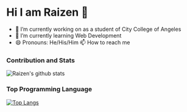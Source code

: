 
# Hi I am Raizen 👋

- 🔭 I’m currently working on as a student of City College of Angeles
- 🌱 I’m currently learning Web Development 
- 😄 Pronouns: He/His/Him
 📫 How to reach me



### Contribution and Stats
![Raizen's github stats](https://github-readme-stats.vercel.app/api?username=zenraiching&show_icons=true&theme=default)

### Top Programming Language 

[![Top Langs](https://github-readme-stats.vercel.app/api/top-langs/?username=zenraiching&layout=compact)](https://github.com/zenraiching/github-readme-stats)

<!--  -vncbv
- 👯 I’m looking to collaborate on API for web dev tutorials
- 🤔 I’m looking for help with How to be come more technology driven
- 💬 Ask me about Life as a student and learning programming 
<h3>🛠 Tech Stack</h3>

- 💻 &nbsp; Python | Java | Dart | PHP
- 🌐 &nbsp; Flutter | HTML | CSS | JavaScript | PHP | NodeJS
- 🛢 &nbsp; MySQL 
- 🔧 &nbsp; Visual Studio code | Netbeans | Git
- 🖥 &nbsp; Microsoft Powerpoint
 -->
